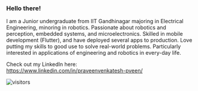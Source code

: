 ### Hello there!
I am a Junior undergraduate from IIT Gandhinagar majoring in Electrical Engineering, minoring in robotics. Passionate about robotics and perception, embedded systems, and microelectronics. Skilled in mobile development (Flutter), and have deployed several apps to production. Love putting my skills to good use to solve real-world problems. Particularly interested in applications of engineering and robotics in every-day life.


Check out my LinkedIn here: https://www.linkedin.com/in/praveenvenkatesh-pveen/


![visitors](https://visitor-badge.glitch.me/badge?page_id=praveenVnktsh.praveenVnktsh)

